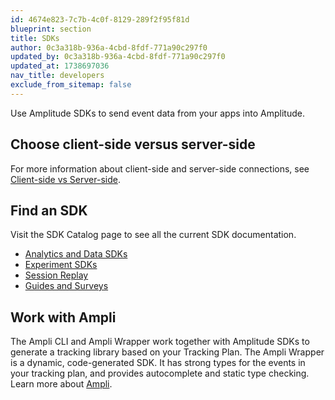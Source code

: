 ```yaml
---
id: 4674e823-7c7b-4c0f-8129-289f2f95f81d
blueprint: section
title: SDKs
author: 0c3a318b-936a-4cbd-8fdf-771a90c297f0
updated_by: 0c3a318b-936a-4cbd-8fdf-771a90c297f0
updated_at: 1738697036
nav_title: developers
exclude_from_sitemap: false
---
```

Use Amplitude SDKs to send event data from your apps into Amplitude.

## Choose client-side versus server-side

For more information about client-side and server-side connections, see [Client-side vs Server-side](/docs/sdks/client-side-vs-server-side).

## Find an SDK

Visit the SDK Catalog page to see all the current SDK documentation.

- [Analytics and Data SDKs](/docs/sdks/analytics)
- [Experiment SDKs](/docs/sdks/experiment-sdks)
- [Session Replay](/docs/session-replay)
- [Guides and Surveys](/docs/guides-and-surveys/sdk)

## Work with Ampli

The Ampli CLI and Ampli Wrapper work together with Amplitude SDKs to generate a tracking library based on your Tracking Plan. The Ampli Wrapper is a dynamic, code-generated SDK. It has strong types for the events in your tracking plan, and provides autocomplete and static type checking. Learn more about [Ampli](/docs/sdks/ampli).